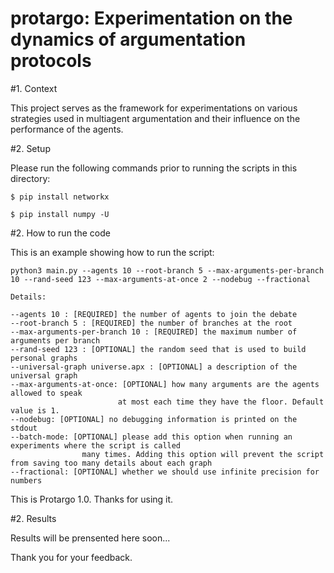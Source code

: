 # protargo: Experimentation on the dynamics of argumentation protocols

#1. Context

This project serves as the framework for experimentations on various strategies used in multiagent argumentation 
and their influence on the performance of the agents. 

#2. Setup

Please run the following commands prior to running the scripts in this directory:

`$ pip install networkx`

`$ pip install numpy -U`

#2. How to run the code 

This is an example showing how to run the script: 	

 `python3 main.py --agents 10 --root-branch 5 --max-arguments-per-branch 10 --rand-seed 123 --max-arguments-at-once 2 --nodebug --fractional`

    Details:

    --agents 10 : [REQUIRED] the number of agents to join the debate
    --root-branch 5 : [REQUIRED] the number of branches at the root 
    --max-arguments-per-branch 10 : [REQUIRED] the maximum number of arguments per branch
    --rand-seed 123 : [OPTIONAL] the random seed that is used to build personal graphs
    --universal-graph universe.apx : [OPTIONAL] a description of the universal graph
    --max-arguments-at-once: [OPTIONAL] how many arguments are the agents allowed to speak 
                            at most each time they have the floor. Default value is 1.
    --nodebug: [OPTIONAL] no debugging information is printed on the stdout
    --batch-mode: [OPTIONAL] please add this option when running an experiments where the script is called
                    many times. Adding this option will prevent the script from saving too many details about each graph
    --fractional: [OPTIONAL] whether we should use infinite precision for numbers 
    
 
 This is Protargo 1.0. Thanks for using it.    


#2. Results

Results will be prensented here soon...

Thank you for your feedback. 
